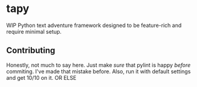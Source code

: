 # tapy
WIP Python text adventure framework designed to be feature-rich and require minimal setup.

## Contributing
Honestly, not much to say here. Just make *sure* that pylint is happy *before* commiting. I've made that mistake before. Also, run it with default settings and get 10/10 on it. OR ELSE
